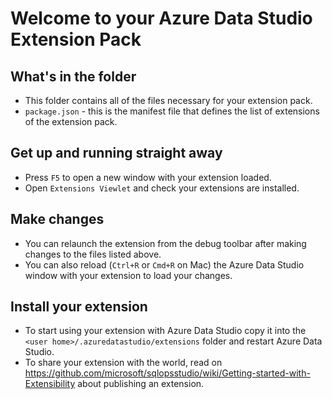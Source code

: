 # Welcome to your Azure Data  Studio Extension Pack

## What's in the folder
* This folder contains all of the files necessary for your extension pack.
* `package.json` - this is the manifest file that defines the list of extensions of the extension pack.

## Get up and running straight away
* Press `F5` to open a new window with your extension loaded.
* Open `Extensions Viewlet` and check your extensions are installed.

## Make changes
* You can relaunch the extension from the debug toolbar after making changes to the files listed above.
* You can also reload (`Ctrl+R` or `Cmd+R` on Mac) the Azure Data  Studio window with your extension to load your changes.

## Install your extension
* To start using your extension with Azure Data  Studio copy it into the `<user home>/.azuredatastudio/extensions` folder and restart Azure Data Studio.
* To share your extension with the world, read on https://github.com/microsoft/sqlopsstudio/wiki/Getting-started-with-Extensibility about publishing an extension.
